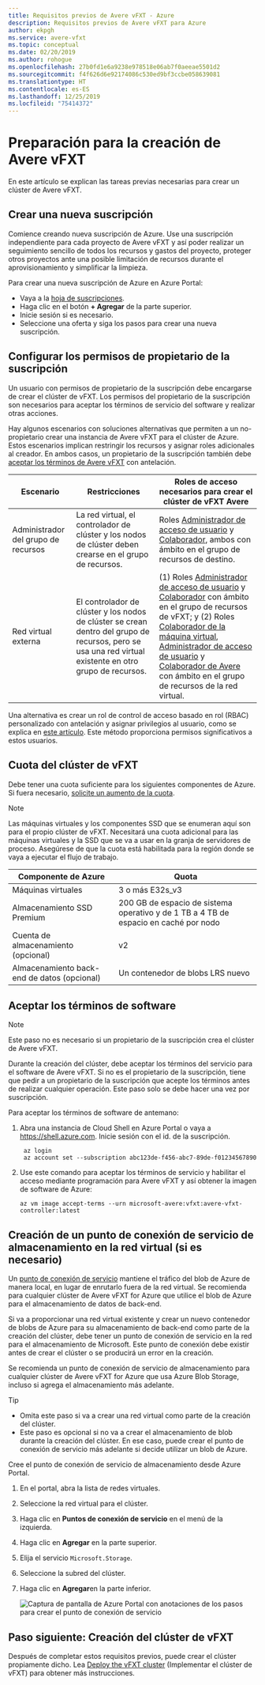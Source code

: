 ```yaml
---
title: Requisitos previos de Avere vFXT - Azure
description: Requisitos previos de Avere vFXT para Azure
author: ekpgh
ms.service: avere-vfxt
ms.topic: conceptual
ms.date: 02/20/2019
ms.author: rohogue
ms.openlocfilehash: 27b0fd1e6a9238e978518e06ab7f0aeeae5501d2
ms.sourcegitcommit: f4f626d6e92174086c530ed9bf3ccbe058639081
ms.translationtype: HT
ms.contentlocale: es-ES
ms.lasthandoff: 12/25/2019
ms.locfileid: "75414372"
---
```

# <a name="prepare-to-create-the-avere-vfxt"></a>Preparación para la creación de Avere vFXT

En este artículo se explican las tareas previas necesarias para crear un clúster de Avere vFXT.

## <a name="create-a-new-subscription"></a>Crear una nueva suscripción

Comience creando nueva suscripción de Azure. Use una suscripción independiente para cada proyecto de Avere vFXT y así poder realizar un seguimiento sencillo de todos los recursos y gastos del proyecto, proteger otros proyectos ante una posible limitación de recursos durante el aprovisionamiento y simplificar la limpieza.

Para crear una nueva suscripción de Azure en Azure Portal:

* Vaya a la [hoja de suscripciones](https://ms.portal.azure.com/#blade/Microsoft_Azure_Billing/SubscriptionsBlade).
* Haga clic en el botón **+ Agregar** de la parte superior.
* Inicie sesión si es necesario.
* Seleccione una oferta y siga los pasos para crear una nueva suscripción.

## <a name="configure-subscription-owner-permissions"></a>Configurar los permisos de propietario de la suscripción

Un usuario con permisos de propietario de la suscripción debe encargarse de crear el clúster de vFXT. Los permisos del propietario de la suscripción son necesarios para aceptar los términos de servicio del software y realizar otras acciones.

Hay algunos escenarios con soluciones alternativas que permiten a un no-propietario crear una instancia de Avere vFXT para el clúster de Azure. Estos escenarios implican restringir los recursos y asignar roles adicionales al creador. En ambos casos, un propietario de la suscripción también debe [aceptar los términos de Avere vFXT](#accept-software-terms) con antelación.

| Escenario | Restricciones | Roles de acceso necesarios para crear el clúster de vFXT Avere |
|----------|--------|-------|
| Administrador del grupo de recursos | La red virtual, el controlador de clúster y los nodos de clúster deben crearse en el grupo de recursos. | Roles [Administrador de acceso de usuario](../role-based-access-control/built-in-roles.md#user-access-administrator) y [Colaborador](../role-based-access-control/built-in-roles.md#contributor), ambos con ámbito en el grupo de recursos de destino. |
| Red virtual externa | El controlador de clúster y los nodos de clúster se crean dentro del grupo de recursos, pero se usa una red virtual existente en otro grupo de recursos. | (1) Roles [Administrador de acceso de usuario](../role-based-access-control/built-in-roles.md#user-access-administrator) y [Colaborador](../role-based-access-control/built-in-roles.md#contributor) con ámbito en el grupo de recursos de vFXT; y (2) Roles [Colaborador de la máquina virtual](../role-based-access-control/built-in-roles.md#virtual-machine-contributor), [Administrador de acceso de usuario](../role-based-access-control/built-in-roles.md#user-access-administrator) y [Colaborador de Avere](../role-based-access-control/built-in-roles.md#avere-contributor) con ámbito en el grupo de recursos de la red virtual. |

Una alternativa es crear un rol de control de acceso basado en rol (RBAC) personalizado con antelación y asignar privilegios al usuario, como se explica en [este artículo](avere-vfxt-non-owner.md). Este método proporciona permisos significativos a estos usuarios.

## <a name="quota-for-the-vfxt-cluster"></a>Cuota del clúster de vFXT

Debe tener una cuota suficiente para los siguientes componentes de Azure. Si fuera necesario, [solicite un aumento de la cuota](https://docs.microsoft.com/azure/azure-supportability/resource-manager-core-quotas-request).

> [!NOTE]
> Las máquinas virtuales y los componentes SSD que se enumeran aquí son para el propio clúster de vFXT. Necesitará una cuota adicional para las máquinas virtuales y la SSD que se va a usar en la granja de servidores de proceso.  Asegúrese de que la cuota está habilitada para la región donde se vaya a ejecutar el flujo de trabajo.

|Componente de Azure|Quota|
|----------|-----------|
|Máquinas virtuales|3 o más E32s_v3|
|Almacenamiento SSD Premium|200 GB de espacio de sistema operativo y de 1 TB a 4 TB de espacio en caché por nodo |
|Cuenta de almacenamiento (opcional) |v2|
|Almacenamiento back-end de datos (opcional) |Un contenedor de blobs LRS nuevo |

## <a name="accept-software-terms"></a>Aceptar los términos de software

> [!NOTE]
> Este paso no es necesario si un propietario de la suscripción crea el clúster de Avere vFXT.

Durante la creación del clúster, debe aceptar los términos del servicio para el software de Avere vFXT. Si no es el propietario de la suscripción, tiene que pedir a un propietario de la suscripción que acepte los términos antes de realizar cualquier operación. Este paso solo se debe hacer una vez por suscripción.

Para aceptar los términos de software de antemano:

1. Abra una instancia de Cloud Shell en Azure Portal o vaya a <https://shell.azure.com>. Inicie sesión con el id. de la suscripción.

   ```azurecli
    az login
    az account set --subscription abc123de-f456-abc7-89de-f01234567890
   ```

1. Use este comando para aceptar los términos de servicio y habilitar el acceso mediante programación para Avere vFXT y así obtener la imagen de software de Azure:

   ```azurecli
   az vm image accept-terms --urn microsoft-avere:vfxt:avere-vfxt-controller:latest
   ```

## <a name="create-a-storage-service-endpoint-in-your-virtual-network-if-needed"></a>Creación de un punto de conexión de servicio de almacenamiento en la red virtual (si es necesario)

Un [punto de conexión de servicio](../virtual-network/virtual-network-service-endpoints-overview.md) mantiene el tráfico del blob de Azure de manera local, en lugar de enrutarlo fuera de la red virtual. Se recomienda para cualquier clúster de Avere vFXT for Azure que utilice el blob de Azure para el almacenamiento de datos de back-end.

Si va a proporcionar una red virtual existente y crear un nuevo contenedor de blobs de Azure para su almacenamiento de back-end como parte de la creación del clúster, debe tener un punto de conexión de servicio en la red para el almacenamiento de Microsoft. Este punto de conexión debe existir antes de crear el clúster o se producirá un error en la creación.

Se recomienda un punto de conexión de servicio de almacenamiento para cualquier clúster de Avere vFXT for Azure que usa Azure Blob Storage, incluso si agrega el almacenamiento más adelante.

> [!TIP]
>
>* Omita este paso si va a crear una red virtual como parte de la creación del clúster.
>* Este paso es opcional si no va a crear el almacenamiento de blob durante la creación del clúster. En ese caso, puede crear el punto de conexión de servicio más adelante si decide utilizar un blob de Azure.

Cree el punto de conexión de servicio de almacenamiento desde Azure Portal.

1. En el portal, abra la lista de redes virtuales.
1. Seleccione la red virtual para el clúster.
1. Haga clic en **Puntos de conexión de servicio** en el menú de la izquierda.
1. Haga clic en **Agregar** en la parte superior.
1. Elija el servicio ``Microsoft.Storage``.
1. Seleccione la subred del clúster.
1. Haga clic en **Agregar**en la parte inferior.

   ![Captura de pantalla de Azure Portal con anotaciones de los pasos para crear el punto de conexión de servicio](media/avere-vfxt-service-endpoint.png)

## <a name="next-step-create-the-vfxt-cluster"></a>Paso siguiente: Creación del clúster de vFXT

Después de completar estos requisitos previos, puede crear el clúster propiamente dicho. Lea [Deploy the vFXT cluster](avere-vfxt-deploy.md) (Implementar el clúster de vFXT) para obtener más instrucciones.
